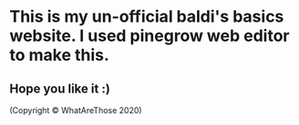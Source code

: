 # This is my un-official baldi's basics website. I used pinegrow web editor to make this.

## Hope you like it :)

(Copyright © WhatAreThose 2020)
